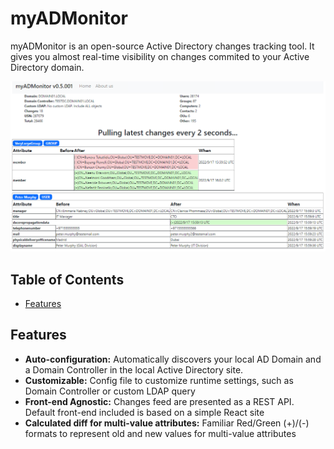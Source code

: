 # myADMonitor

myADMonitor is an open-source Active Directory changes tracking tool. It gives you almost real-time visibility on changes commited to your Active Directory domain.

![alt text](/blob/Example01.png?raw=true)


## Table of Contents
- [Features](#features)


## Features
- __Auto-configuration:__ Automatically discovers your local AD Domain and a Domain Controller in the local Active Directory site.
- __Customizable:__ Config file to customize runtime settings, such as Domain Controller or custom LDAP query
- __Front-end Agnostic:__ Changes feed are presented as a REST API. Default front-end included is based on a simple React site
- __Calculated diff for multi-value attributes:__ Familiar Red/Green (+)/(-) formats to represent old and new values for multi-value attributes

